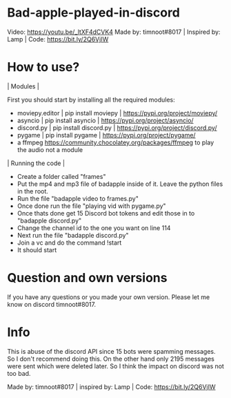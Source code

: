 # Bad-apple-played-in-discord
Video: https://youtu.be/_ltXF4dCVK4
Made by: timnoot#8017 | Inspired by: Lamp | Code: https://bit.ly/2Q6VjIW


# How to use?

| Modules | 

First you should start by installing all the required modules:
- moviepy.editor | pip install moviepy | https://pypi.org/project/moviepy/
- asyncio | pip install asyncio | https://pypi.org/project/asyncio/
- discord.py | pip install discord.py | https://pypi.org/project/discord.py/
- pygame | pip install pygame | https://pypi.org/project/pygame/
- a ffmpeg https://community.chocolatey.org/packages/ffmpeg to play the audio not a module

| Running the code |

- Create a folder called "frames"
- Put the mp4 and mp3 file of badapple inside of it. Leave the python files in the root.
- Run the file "badapple video to frames.py"
- Once done run the file "playing vid with pygame.py"
- Once thats done get 15 Discord bot tokens and edit those in to "badapple discord.py"
- Change the channel id to the one you want on line 114
- Next run the file "badapple discord.py"
- Join a vc and do the command !start
- It should start


# Question and own versions
If you have any questions or you made your own version. Please let me know on discord timnoot#8017.



# Info
This is abuse of the discord API since 15 bots were spamming messages. So I don't recommend doing this. On the other hand only 2195 messages were sent which were deleted later. So I think the impact on discord was not too bad.

Made by: timnoot#8017 | inspired by: Lamp | Code: https://bit.ly/2Q6VjIW

